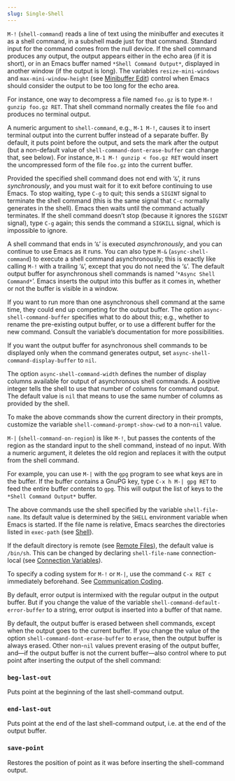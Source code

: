 ```yaml
---
slug: Single-Shell
---
```


`M-!` (`shell-command`) reads a line of text using the minibuffer and executes it as a shell command, in a subshell made just for that command. Standard input for the command comes from the null device. If the shell command produces any output, the output appears either in the echo area (if it is short), or in an Emacs buffer named `*Shell Command Output*`, displayed in another window (if the output is long). The variables `resize-mini-windows` and `max-mini-window-height` (see [Minibuffer Edit](/docs/emacs/Minibuffer-Edit)) control when Emacs should consider the output to be too long for the echo area.

For instance, one way to decompress a file named `foo.gz` is to type `M-! gunzip foo.gz RET`. That shell command normally creates the file `foo` and produces no terminal output.

A numeric argument to `shell-command`, e.g., `M-1 M-!`, causes it to insert terminal output into the current buffer instead of a separate buffer. By default, it puts point before the output, and sets the mark after the output (but a non-default value of `shell-command-dont-erase-buffer` can change that, see below). For instance, `M-1 M-! gunzip < foo.gz RET` would insert the uncompressed form of the file `foo.gz` into the current buffer.

Provided the specified shell command does not end with ‘`&`’, it runs *synchronously*, and you must wait for it to exit before continuing to use Emacs. To stop waiting, type `C-g` to quit; this sends a `SIGINT` signal to terminate the shell command (this is the same signal that `C-c` normally generates in the shell). Emacs then waits until the command actually terminates. If the shell command doesn’t stop (because it ignores the `SIGINT` signal), type `C-g` again; this sends the command a `SIGKILL` signal, which is impossible to ignore.

A shell command that ends in ‘`&`’ is executed *asynchronously*, and you can continue to use Emacs as it runs. You can also type `M-&` (`async-shell-command`) to execute a shell command asynchronously; this is exactly like calling `M-!` with a trailing ‘`&`’, except that you do not need the ‘`&`’. The default output buffer for asynchronous shell commands is named ‘`*Async Shell Command*`’. Emacs inserts the output into this buffer as it comes in, whether or not the buffer is visible in a window.

If you want to run more than one asynchronous shell command at the same time, they could end up competing for the output buffer. The option `async-shell-command-buffer` specifies what to do about this; e.g., whether to rename the pre-existing output buffer, or to use a different buffer for the new command. Consult the variable’s documentation for more possibilities.

If you want the output buffer for asynchronous shell commands to be displayed only when the command generates output, set `async-shell-command-display-buffer` to `nil`.

The option `async-shell-command-width` defines the number of display columns available for output of asynchronous shell commands. A positive integer tells the shell to use that number of columns for command output. The default value is `nil` that means to use the same number of columns as provided by the shell.

To make the above commands show the current directory in their prompts, customize the variable `shell-command-prompt-show-cwd` to a non-`nil` value.

`M-|` (`shell-command-on-region`) is like `M-!`, but passes the contents of the region as the standard input to the shell command, instead of no input. With a numeric argument, it deletes the old region and replaces it with the output from the shell command.

For example, you can use `M-|` with the `gpg` program to see what keys are in the buffer. If the buffer contains a GnuPG key, type `C-x h M-| gpg RET` to feed the entire buffer contents to `gpg`. This will output the list of keys to the `*Shell Command Output*` buffer.

The above commands use the shell specified by the variable `shell-file-name`. Its default value is determined by the `SHELL` environment variable when Emacs is started. If the file name is relative, Emacs searches the directories listed in `exec-path` (see [Shell](/docs/emacs/Shell)).

If the default directory is remote (see [Remote Files](/docs/emacs/Remote-Files)), the default value is `/bin/sh`. This can be changed by declaring `shell-file-name` connection-local (see [Connection Variables](/docs/emacs/Connection-Variables)).

To specify a coding system for `M-!` or `M-|`, use the command `C-x RET c` immediately beforehand. See [Communication Coding](/docs/emacs/Communication-Coding).

By default, error output is intermixed with the regular output in the output buffer. But if you change the value of the variable `shell-command-default-error-buffer` to a string, error output is inserted into a buffer of that name.

By default, the output buffer is erased between shell commands, except when the output goes to the current buffer. If you change the value of the option `shell-command-dont-erase-buffer` to `erase`, then the output buffer is always erased. Other non-`nil` values prevent erasing of the output buffer, and—if the output buffer is not the current buffer—also control where to put point after inserting the output of the shell command:

### `beg-last-out`

Puts point at the beginning of the last shell-command output.

### `end-last-out`

Puts point at the end of the last shell-command output, i.e. at the end of the output buffer.

### `save-point`

Restores the position of point as it was before inserting the shell-command output.

